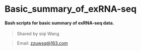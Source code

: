 # Basic_summary_of_exRNA-seq

#### Bash scripts for basic summary of exRNA-seq data.
> Shared by siqi Wang

> Email: zzuwsq@163.com

